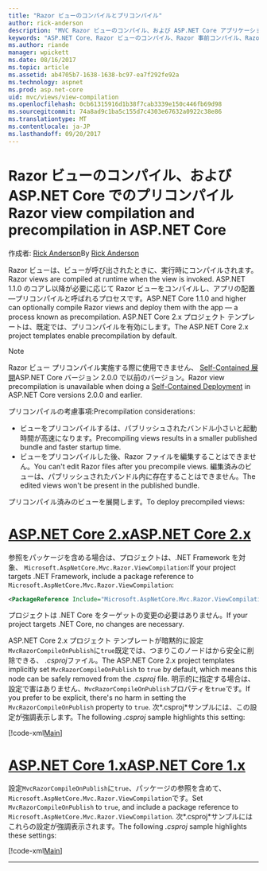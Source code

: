 ```yaml
---
title: "Razor ビューのコンパイルとプリコンパイル"
author: rick-anderson
description: "MVC Razor ビューのコンパイル、および ASP.NET Core アプリケーションでのプリコンパイルを有効にする方法を説明するリファレンス ドキュメント。"
keywords: "ASP.NET Core、Razor ビューのコンパイル、Razor 事前コンパイル、Razor プリコンパイル"
ms.author: riande
manager: wpickett
ms.date: 08/16/2017
ms.topic: article
ms.assetid: ab4705b7-1638-1638-bc97-ea7f292fe92a
ms.technology: aspnet
ms.prod: asp.net-core
uid: mvc/views/view-compilation
ms.openlocfilehash: 0cb61315916d1b38f7cab3339e150c446fb69d98
ms.sourcegitcommit: 74a8ad9c1ba5c155d7c4303e67632a0922c38e86
ms.translationtype: MT
ms.contentlocale: ja-JP
ms.lasthandoff: 09/20/2017
---
```

# <a name="razor-view-compilation-and-precompilation-in-aspnet-core"></a><span data-ttu-id="3c958-104">Razor ビューのコンパイル、および ASP.NET Core でのプリコンパイル</span><span class="sxs-lookup"><span data-stu-id="3c958-104">Razor view compilation and precompilation in ASP.NET Core</span></span>

<span data-ttu-id="3c958-105">作成者: [Rick Anderson](https://twitter.com/RickAndMSFT)</span><span class="sxs-lookup"><span data-stu-id="3c958-105">By [Rick Anderson](https://twitter.com/RickAndMSFT)</span></span>

<span data-ttu-id="3c958-106">Razor ビューは、ビューが呼び出されたときに、実行時にコンパイルされます。</span><span class="sxs-lookup"><span data-stu-id="3c958-106">Razor views are compiled at runtime when the view is invoked.</span></span> <span data-ttu-id="3c958-107">ASP.NET 1.1.0 のコアし以降が必要に応じて Razor ビューをコンパイルし、アプリの配置&mdash;プリコンパイルと呼ばれるプロセスです。</span><span class="sxs-lookup"><span data-stu-id="3c958-107">ASP.NET Core 1.1.0 and higher can optionally compile Razor views and deploy them with the app &mdash; a process known as precompilation.</span></span> <span data-ttu-id="3c958-108">ASP.NET Core 2.x プロジェクト テンプレートは、既定では、プリコンパイルを有効にします。</span><span class="sxs-lookup"><span data-stu-id="3c958-108">The ASP.NET Core 2.x project templates enable precompilation by default.</span></span>

> [!NOTE]
> <span data-ttu-id="3c958-109">Razor ビュー プリコンパイル実施する際に使用できません、 [Self-Contained 展開](https://docs.microsoft.com/dotnet/core/deploying/#self-contained-deployments-scd)ASP.NET Core バージョン 2.0.0 で以前のバージョン。</span><span class="sxs-lookup"><span data-stu-id="3c958-109">Razor view precompilation is unavailable when doing a [Self-Contained Deployment](https://docs.microsoft.com/dotnet/core/deploying/#self-contained-deployments-scd) in ASP.NET Core versions 2.0.0 and earlier.</span></span>

<span data-ttu-id="3c958-110">プリコンパイルの考慮事項:</span><span class="sxs-lookup"><span data-stu-id="3c958-110">Precompilation considerations:</span></span>

* <span data-ttu-id="3c958-111">ビューをプリコンパイルするは、パブリッシュされたバンドル小さいと起動時間が高速になります。</span><span class="sxs-lookup"><span data-stu-id="3c958-111">Precompiling views results in a smaller published bundle and faster startup time.</span></span>
* <span data-ttu-id="3c958-112">ビューをプリコンパイルした後、Razor ファイルを編集することはできません。</span><span class="sxs-lookup"><span data-stu-id="3c958-112">You can't edit Razor files after you precompile views.</span></span> <span data-ttu-id="3c958-113">編集済みのビューは、パブリッシュされたバンドル内に存在することはできません。</span><span class="sxs-lookup"><span data-stu-id="3c958-113">The edited views won't be present in the published bundle.</span></span> 

<span data-ttu-id="3c958-114">プリコンパイル済みのビューを展開します。</span><span class="sxs-lookup"><span data-stu-id="3c958-114">To deploy precompiled views:</span></span>

# <a name="aspnet-core-2xtabaspnetcore2x"></a>[<span data-ttu-id="3c958-115">ASP.NET Core 2.x</span><span class="sxs-lookup"><span data-stu-id="3c958-115">ASP.NET Core 2.x</span></span>](#tab/aspnetcore2x)

<span data-ttu-id="3c958-116">参照をパッケージを含める場合は、プロジェクトは、.NET Framework を対象、 `Microsoft.AspNetCore.Mvc.Razor.ViewCompilation`:</span><span class="sxs-lookup"><span data-stu-id="3c958-116">If your project targets .NET Framework, include a package reference to `Microsoft.AspNetCore.Mvc.Razor.ViewCompilation`:</span></span>

```xml
<PackageReference Include="Microsoft.AspNetCore.Mvc.Razor.ViewCompilation" Version="2.0.0" PrivateAssets="All" />
```

<span data-ttu-id="3c958-117">プロジェクトは .NET Core をターゲットの変更の必要はありません。</span><span class="sxs-lookup"><span data-stu-id="3c958-117">If your project targets .NET Core, no changes are necessary.</span></span>

<span data-ttu-id="3c958-118">ASP.NET Core 2.x プロジェクト テンプレートが暗黙的に設定`MvcRazorCompileOnPublish`に`true`既定では、つまりこのノードはから安全に削除できる、 *.csproj*ファイル。</span><span class="sxs-lookup"><span data-stu-id="3c958-118">The ASP.NET Core 2.x project templates implicitly set `MvcRazorCompileOnPublish` to `true` by default, which means this node can be safely removed from the *.csproj* file.</span></span> <span data-ttu-id="3c958-119">明示的に指定する場合は、設定で害はありません、`MvcRazorCompileOnPublish`プロパティを`true`です。</span><span class="sxs-lookup"><span data-stu-id="3c958-119">If you prefer to be explicit, there's no harm in setting the `MvcRazorCompileOnPublish` property to `true`.</span></span> <span data-ttu-id="3c958-120">次*.csproj*サンプルには、この設定が強調表示します。</span><span class="sxs-lookup"><span data-stu-id="3c958-120">The following *.csproj* sample highlights this setting:</span></span>

[!code-xml[Main](view-compilation\sample\MvcRazorCompileOnPublish2.csproj?highlight=5)]

# <a name="aspnet-core-1xtabaspnetcore1x"></a>[<span data-ttu-id="3c958-121">ASP.NET Core 1.x</span><span class="sxs-lookup"><span data-stu-id="3c958-121">ASP.NET Core 1.x</span></span>](#tab/aspnetcore1x)

<span data-ttu-id="3c958-122">設定`MvcRazorCompileOnPublish`に`true`、パッケージの参照を含めて、`Microsoft.AspNetCore.Mvc.Razor.ViewCompilation`です。</span><span class="sxs-lookup"><span data-stu-id="3c958-122">Set `MvcRazorCompileOnPublish` to `true`, and include a package reference to `Microsoft.AspNetCore.Mvc.Razor.ViewCompilation`.</span></span> <span data-ttu-id="3c958-123">次*.csproj*サンプルにはこれらの設定が強調表示されます。</span><span class="sxs-lookup"><span data-stu-id="3c958-123">The following *.csproj* sample highlights these settings:</span></span>

[!code-xml[Main](view-compilation\sample\MvcRazorCompileOnPublish.csproj?highlight=5,12)]

---
